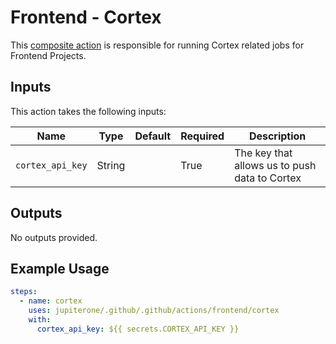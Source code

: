 # Frontend - Cortex

This [composite action](./action.yml) is responsible for running Cortex related jobs for Frontend Projects.

## Inputs

This action takes the following inputs:

| Name                        | Type    | Default                            | Required  | Description                                               |
| --------------------------- | ------- | ---------------------------------- | --------- | --------------------------------------------------------- |
| `cortex_api_key`            | String  |                                    | True      | The key that allows us to push data to Cortex 

## Outputs

No outputs provided.

## Example Usage

```yaml
steps:
  - name: cortex
    uses: jupiterone/.github/.github/actions/frontend/cortex
    with:
      cortex_api_key: ${{ secrets.CORTEX_API_KEY }}
```
